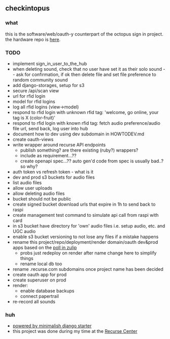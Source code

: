 ## checkintopus

### what

this is the software/web/oauth-y counterpart of the octopus sign in project. the hardware repo is [here](https://github.com/gregsadetsky/recurse-rfid-visits/).

### TODO

- implement sign_in_user_to_the_hub
- when deleting sound, check that no user have set it as their solo sound -- ask for confirmation, if ok then delete file and set file preference to random community sound
- add django-storages, setup for s3
- secure /api/scan view
- url for rfid login
- model for rfid logins
- log all rfid logins (view->model)
- respond to rfid login with unknown rfid tag: 'welcome, go online, your tag is X (color-fruit)'
- respond to rfid login with known rfid tag: fetch audio preference/audio file url, send back, log user into hub
- document how to dev using dev subdomain in HOWTODEV.md
- create oauth-views
- write wrapper around recurse API endpoints
  - publish something? are there existing (ruby?) wrappers?
  - include as requirement...??
  - create openapi spec...?? auto gen'd code from spec is usually bad..? so why?
- auth token vs refresh token - what is it
- dev and prod s3 buckets for audio files
- list audio files
- allow user uploads
- allow deleting audio files
- bucket should not be public
- create signed bucket download urls that expire in 1h to send back to raspi
- create management test command to simulate api call from raspi with card
- in s3 bucket have directory for 'own' audio files i.e. setup audio, etc. and UGC audio
- enable s3 bucket versioning to not lose any files if a mistake happens
- rename this project/repo/deployment/render domain/oauth dev&prod apps based on the [poll in zulip](https://recurse.zulipchat.com/#narrow/stream/19042-.F0.9F.A7.91.E2.80.8D.F0.9F.92.BB-current-batches/topic/naming.20suggestion/near/394473437)
  - probs just redeploy on render after name change here to simplify things
  - rename local db too
- rename .recurse.com subdomains once project name has been decided
- create oauth app for prod
- create superuser on prod
- render:
  - enable database backups
  - connect papertrail
- re-record all sounds

### huh

- [powered by minimalish django starter](https://github.com/gregsadetsky/minimalish-django-starter)
- this project was done during my time at the [Recurse Center](https://recurse.com/)
